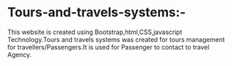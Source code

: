 # Tours-and-travels-systems:-
This website is created using Bootstrap,html,CSS,javascript Technology.Tours and travels systems was created for tours management for travellers/Passengers.It is used for Passenger to contact to travel Agency. 
